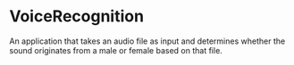 # VoiceRecognition
An application that takes an audio file as input and determines whether the sound originates from a male or female based on that file.
